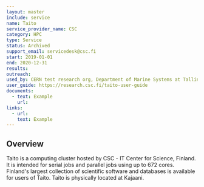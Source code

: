 ```yaml
---
layout: master
include: service
name: Taito
service_provider_name: CSC
category: HPC
type: Service
status: Archived
support_email: servicedesk@csc.fi
start: 2019-01-01
end: 2020-12-31
results:
outreach:
used_by: CERN test research org, Department of Marine Systems at Tallinn University of Technology, Science Institute, University of Iceland, The Science Institute University of Iceland, University of Iceland
user_guide: https://research.csc.fi/taito-user-guide
documents:
  - text: Example 
    url:  
links:
  - url:   
    text: Example
---
```

<h2>Overview</h2>Taito is a computing cluster hosted by CSC - IT Center for Science, Finland. It is intended for serial jobs and parallel jobs using up to 672 cores. Finland's largest collection of scientific software and databases is available for users of Taito. Taito is physically located at Kajaani. 

